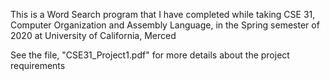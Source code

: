 This is a Word Search program that I have completed while taking CSE 31, Computer Organization and Assembly Language, in the Spring semester of 2020 at University of California, Merced


See the file, "CSE31_Project1.pdf" for more details about the project requirements
